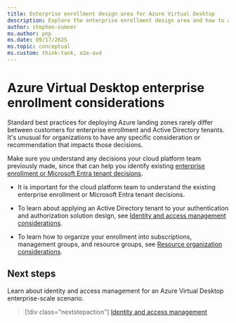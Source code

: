```yaml
---
title: Enterprise enrollment design area for Azure Virtual Desktop
description: Explore the enterprise enrollment design area and how to apply it to an Azure Virtual Desktop implementation
author: stephen-sumner
ms.author: pnp
ms.date: 09/17/2025
ms.topic: conceptual
ms.custom: think-tank, e2e-avd
---
```


# Azure Virtual Desktop enterprise enrollment considerations

Standard best practices for deploying Azure landing zones rarely differ between customers for enterprise enrollment and Active Directory tenants. It's unusual for organizations to have any specific consideration or recommendation that impacts those decisions.

Make sure you understand any decisions your cloud platform team previously made, since that can help you identify existing [enterprise enrollment or Microsoft Entra tenant decisions](../../ready/landing-zone/design-area/azure-billing-microsoft-entra-tenant.md).

- It is important for the cloud platform team to understand the existing enterprise enrollment or Microsoft Entra tenant decisions.

- To learn about applying an Active Directory tenant to your authentication and authorization solution design, see [Identity and access management considerations](./eslz-identity-and-access-management.md).

- To learn how to organize your enrollment into subscriptions, management groups, and resource groups, see [Resource organization considerations](./eslz-resource-organization.md).

## Next steps

Learn about identity and access management for an Azure Virtual Desktop enterprise-scale scenario.

> [!div class="nextstepaction"]
> [Identity and access management](./eslz-identity-and-access-management.md)
